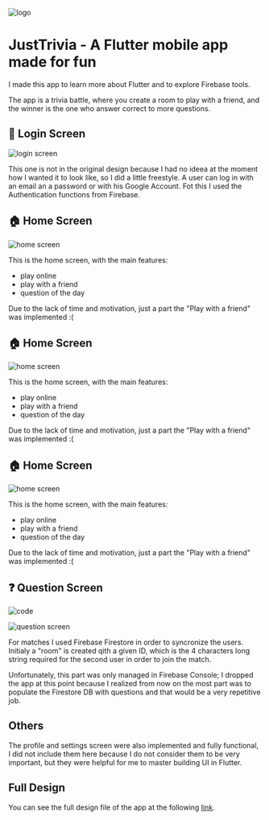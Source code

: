 
![logo](https://github.com/rob3rtu/JustTrivia/blob/main/readme_images/logo.png?raw=true) 

# JustTrivia - A Flutter mobile app made for fun

I made this app to learn more about Flutter and to explore Firebase tools. 

The app is a trivia battle, where you create a room to play with a friend, and the winner is the one who answer correct to more questions.



## 🔐 Login Screen

![login screen](https://github.com/rob3rtu/JustTrivia/blob/main/readme_images/login.jpeg?raw=true)

This one is not in the original design because I had no ideea at the moment how I wanted it to look like, so I did a little freestyle. A user can log in with an email an a password or with his Google Account. Fot this I used the Authentication functions from Firebase.
## 🏠 Home Screen

![home screen](https://github.com/rob3rtu/JustTrivia/blob/main/readme_images/home.png?raw=true)

This is the home screen, with the main features: 
- play online
- play with a friend
- question of the day

Due to the lack of time and motivation, just a part the "Play with a friend" was implemented :(
## 🏠 Home Screen

![home screen](https://github.com/rob3rtu/JustTrivia/blob/main/readme_images/home.png?raw=true)

This is the home screen, with the main features: 
- play online
- play with a friend
- question of the day

Due to the lack of time and motivation, just a part the "Play with a friend" was implemented :(
## 🏠 Home Screen

![home screen](https://github.com/rob3rtu/JustTrivia/blob/main/readme_images/home.png?raw=true)

This is the home screen, with the main features: 
- play online
- play with a friend
- question of the day

Due to the lack of time and motivation, just a part the "Play with a friend" was implemented :(
## ❓ Question Screen
![code](https://github.com/rob3rtu/JustTrivia/blob/main/readme_images/code.png?raw=true)

![question screen](https://github.com/rob3rtu/JustTrivia/blob/main/readme_images/question.png?raw=true)

For matches I used Firebase Firestore in order to syncronize the users. Initialy a "room" is created qith a given ID, which is the 4 characters long string required for the second user in order to join the match.

Unfortunately, this part was only managed in Firebase Console; I dropped the app at this point because I realized from now on the most part was to populate the Firestore DB with questions and that would be a very repetitive job.
## Others

The profile and settings screen were also implemented and fully functional, I did not include them here because I do not consider them to be very important, but they were helpful for me to master building UI in Flutter.




## Full Design

You can see the full design file of the app at the following [link](https://www.figma.com/file/o5TlVD3ZoELNXIguHAQpN1/Trivia-Game?type=design&node-id=0-1&mode=design).

